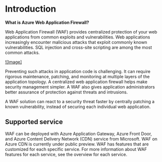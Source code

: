 # Introduction

**What is Azure Web Application Firewall?**

Web Application Firewall (WAF) provides centralized protection of your web applications from common exploits and vulnerabilities. Web applications increasingly encounter malicious attacks that exploit commonly known vulnerabilities. SQL injection and cross-site scripting are among the most common attacks.

[![Image]](./intro.png)

Preventing such attacks in application code is challenging. It can require rigorous maintenance, patching, and monitoring at multiple layers of the application topology. A centralized web application firewall helps make security management simpler. A WAF also gives application administrators better assurance of protection against threats and intrusions.

A WAF solution can react to a security threat faster by centrally patching a known vulnerability, instead of securing each individual web application.

## Supported service

WAF can be deployed with Azure Application Gateway, Azure Front Door, and Azure Content Delivery Network (CDN) service from Microsoft. WAF on Azure CDN is currently under public preview. WAF has features that are customized for each specific service. For more information about WAF features for each service, see the overview for each service.
